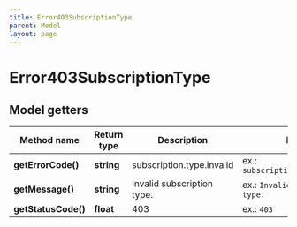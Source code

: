 ```yaml
---
title: Error403SubscriptionType
parent: Model
layout: page
---
```


# Error403SubscriptionType

## Model getters

Method name | Return type | Description | Notes
------------ | ------------- | ------------- | -------------
**getErrorCode()** | **string** | subscription.type.invalid | ex.: `subscription.type.invalid`
**getMessage()** | **string** | Invalid subscription type. | ex.: `Invalid subscription type.`
**getStatusCode()** | **float** | 403 | ex.: `403`

